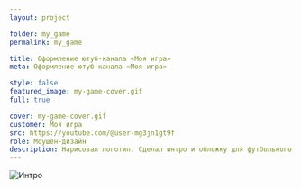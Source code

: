 ```yaml
---
layout: project

folder: my_game
permalink: my_game

title: Оформление ютуб-канала «Моя игра»
meta: Оформление ютуб-канала «Моя игра»

style: false
featured_image: my-game-cover.gif
full: true

cover: my-game-cover.gif
customer: Моя игра
src: https://youtube.com/@user-mg3jn1gt9f
role: Моушен-дизайн
description: Нарисовал логотип. Сделал интро и обложку для футбольного ютуб-канала. 
---
```



<div class="w-100 pb-5">
  <img src="{{site.baseurl}}/src/img/project_img/{{page.folder}}/my-game-cover.gif" class="w-100 mb-3" alt="Интро">
</div>










